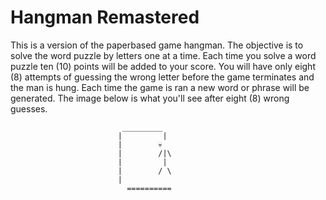 # Hangman Remastered
 This is a version of the paperbased game hangman. The objective is to solve the word puzzle by letters one at a time. Each time you solve a word puzzle ten (10) points will be added to your score. You will have only eight (8) attempts of guessing the wrong letter before the game terminates and the man is hung. Each time the game is ran a new word or phrase will be generated.
The image below is what you'll see after eight (8) wrong guesses. 

                             _________
                            |         |
                            |        💀
                            |        /|\
                            |         |
                            |        / \
                            |
                              ========== 
